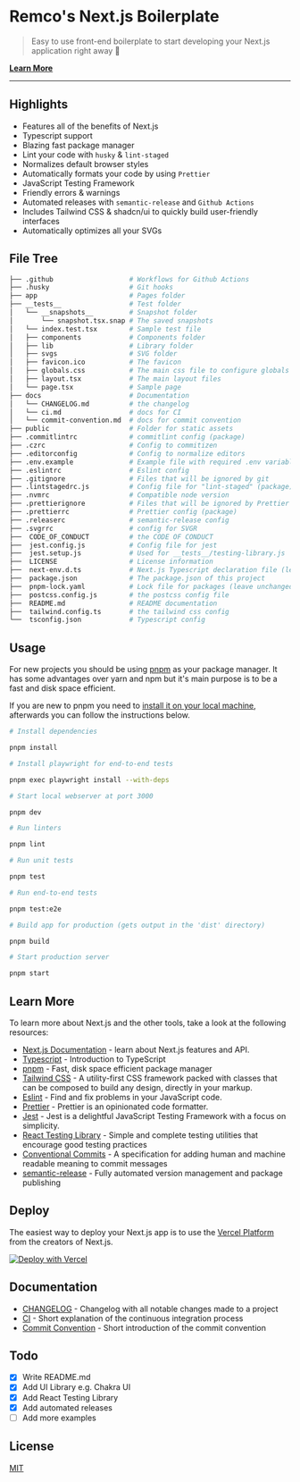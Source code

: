 # Remco's Next.js Boilerplate

> Easy to use front-end boilerplate to start developing your Next.js application right away 💯

[**Learn More**](#learn-more)

---

## Highlights

- Features all of the benefits of Next.js
- Typescript support
- Blazing fast package manager
- Lint your code with `husky` & `lint-staged`
- Normalizes default browser styles
- Automatically formats your code by using `Prettier`
- JavaScript Testing Framework
- Friendly errors & warnings
- Automated releases with `semantic-release` and `Github Actions`
- Includes Tailwind CSS & shadcn/ui to quickly build user-friendly interfaces
- Automatically optimizes all your SVGs

## File Tree

```bash
├── .github                   # Workflows for Github Actions
├── .husky                    # Git hooks
├── app                       # Pages folder
├── __tests__                 # Test folder
│   └── __snapshots__         # Snapshot folder
│       └── snapshot.tsx.snap # The saved snapshots
│   └── index.test.tsx        # Sample test file
│   ├── components            # Components folder
│   ├── lib                   # Library folder
│   ├── svgs                  # SVG folder
│   ├── favicon.ico           # The favicon
│   ├── globals.css           # The main css file to configure globals such a tailwind
│   ├── layout.tsx            # The main layout files
│   └── page.tsx              # Sample page
├── docs                      # Documentation
│   └── CHANGELOG.md          # the changelog
│   └── ci.md                 # docs for CI
│   └── commit-convention.md  # docs for commit convention
├── public                    # Folder for static assets
├── .commitlintrc             # commitlint config (package)
├── .czrc                     # Config to commitizen
├── .editorconfig             # Config to normalize editors
├── .env.example              # Example file with required .env variables
├── .eslintrc                 # Eslint config
├── .gitignore                # Files that will be ignored by git
├── .lintstagedrc.js          # Config file for "lint-staged" (package)
├── .nvmrc                    # Compatible node version
├── .prettierignore           # Files that will be ignored by Prettier (package)
├── .prettierrc               # Prettier config (package)
├── .releaserc                # semantic-release config
├── .svgrrc                   # config for SVGR
├──  CODE_OF_CONDUCT          # the CODE OF CONDUCT
├──  jest.config.js           # Config file for jest
├──  jest.setup.js            # Used for __tests__/testing-library.js
├──  LICENSE                  # License information
├──  next-env.d.ts            # Next.js Typescript declaration file (leave unchanged)
├──  package.json             # The package.json of this project
├──  pnpm-lock.yaml           # Lock file for packages (leave unchanged)
├──  postcss.config.js        # the postcss config file
├──  README.md                # README documentation
├──  tailwind.config.ts       # the tailwind css config
└──  tsconfig.json            # Typescript config
```

## Usage

For new projects you should be using [pnpm](https://pnpm.io/) as your package manager.
It has some advantages over yarn and npm but it's main purpose is to be a fast and disk space efficient.

If you are new to pnpm you need to [install it on your local machine](https://pnpm.io/installation), afterwards you can follow the instructions below.

```bash
# Install dependencies

pnpm install

# Install playwright for end-to-end tests

pnpm exec playwright install --with-deps

# Start local webserver at port 3000

pnpm dev

# Run linters

pnpm lint

# Run unit tests

pnpm test

# Run end-to-end tests

pnpm test:e2e

# Build app for production (gets output in the 'dist' directory)

pnpm build

# Start production server

pnpm start
```

## Learn More

To learn more about Next.js and the other tools, take a look at the following resources:

- [Next.js Documentation](https://nextjs.org/docs) - learn about Next.js features and API.
- [Typescript](https://www.typescriptlang.org/docs) - Introduction to TypeScript
- [pnpm](https://pnpm.io/) - Fast, disk space efficient package manager
- [Tailwind CSS](https://tailwindcss.com/docs/) - A utility-first CSS framework packed with classes that can be composed to build any design, directly in your markup.
- [Eslint](https://eslint.org/docs/user-guide) - Find and fix problems in your JavaScript code.
- [Prettier](https://prettier.io/docs/en/index.html) - Prettier is an opinionated code formatter.
- [Jest](https://jestjs.io/docs/getting-started) - Jest is a delightful JavaScript Testing Framework with a focus on
  simplicity.
- [React Testing Library](https://testing-library.com/docs/) - Simple and complete testing utilities that encourage good
  testing practices
- [Conventional Commits](https://www.conventionalcommits.org/en/v1.0.0/) - A specification for adding human and machine readable meaning to commit messages
- [semantic-release](https://github.com/semantic-release/semantic-release) - Fully automated version management and package publishing

## Deploy

The easiest way to deploy your Next.js app is to use
the [Vercel Platform](https://vercel.com/new?utm_medium=default-template&filter=next.js&utm_source=create-next-app&utm_campaign=create-next-app-readme)
from the creators of Next.js.

[![Deploy with Vercel](https://vercel.com/button)](https://vercel.com/new/project?template=https://github.com/remcolakens/next-boilerplate)

## Documentation

- [CHANGELOG](/docs/CHANGELOG.md) - Changelog with all notable changes made to a project
- [CI](/docs/ci.md) - Short explanation of the continuous integration process
- [Commit Convention](/docs/commit-convention.md) - Short introduction of the commit convention

## Todo

- [x] Write README.md
- [x] Add UI Library e.g. Chakra UI
- [x] Add React Testing Library
- [x] Add automated releases
- [ ] Add more examples

## License

[MIT](/LICENSE)
